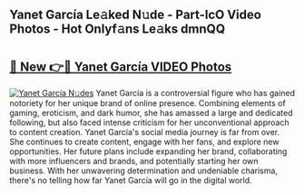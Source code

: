## Yanet García Le𝚊ked N𝚞de - Part-lcO Video Photos - Hot Onlyf𝚊ns Le𝚊ks dmnQQ

# <h2><a href="http://ab94374.deff.icu/?id=Yanet+Garc%c3%ada">🔗 New 👉🔴 Yanet García VIDEO Photos</a></h2>

[![Yanet García N𝚞des](https://i.imgur.com/rIISA9y.gif)](http://ab94374.deff.icu/?id=Yanet+Garc%c3%ada)
Yanet García is a controversial figure who has gained notoriety for her unique brand of online presence. Combining elements of gaming, eroticism, and dark humor, she has amassed a large and dedicated following, but also faced intense criticism for her unconventional approach to content creation. Yanet García's social media journey is far from over. She continues to create content, engage with her fans, and explore new opportunities. Her future plans include expanding her brand, collaborating with more influencers and brands, and potentially starting her own business. With her unwavering determination and undeniable charisma, there's no telling how far Yanet García will go in the digital world.
